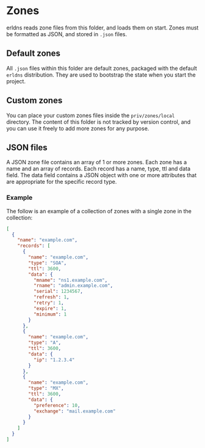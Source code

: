 # Zones

erldns reads zone files from this folder, and loads them on start. Zones must be formatted as JSON, and stored in `.json` files.

## Default zones

All `.json` files within this folder are default zones, packaged with the default `erldns` distribution. They are used to bootstrap the state when you start the project.

## Custom zones

You can place your custom zones files inside the `priv/zones/local` directory. The content of this folder is not tracked by version control, and you can use it freely to add more zones for any purpose.

## JSON files

A JSON zone file contains an array of 1 or more zones. Each zone has a name and an array of records. Each record has a name, type, ttl and data field. The data field contains a JSON object with one or more attributes that are appropriate for the specific record type.

### Example

The follow is an example of a collection of zones with a single zone in the collection:

```json
[
  {
    "name": "example.com",
    "records": [
      {
        "name": "example.com",
        "type": "SOA",
        "ttl": 3600,
        "data": {
          "mname": "ns1.example.com",
          "rname": "admin.example.com",
          "serial": 1234567,
          "refresh": 1,
          "retry": 1,
          "expire": 1,
          "minimum": 1
        }
      },
      {
        "name": "example.com",
        "type": "A",
        "ttl": 3600,
        "data": {
          "ip": "1.2.3.4"
        }
      },
      {
        "name": "example.com",
        "type": "MX",
        "ttl": 3600,
        "data": {
          "preference": 10,
          "exchange": "mail.example.com"
        }
      }
    ]
  }
]
```
